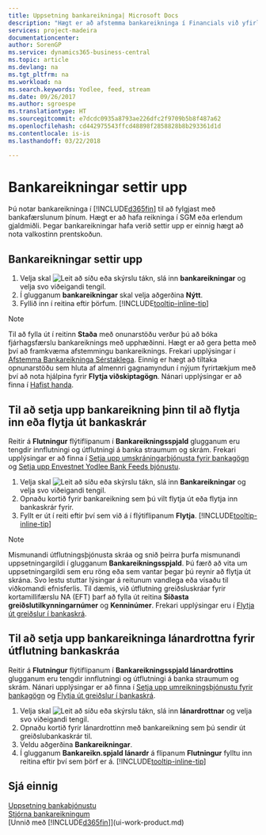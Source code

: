 ```yaml
---
title: Uppsetning bankareikninga| Microsoft Docs
description: "Hægt er að afstemma bankareikninga í Financials við yfirlit frá bankanum."
services: project-madeira
documentationcenter: 
author: SorenGP
ms.service: dynamics365-business-central
ms.topic: article
ms.devlang: na
ms.tgt_pltfrm: na
ms.workload: na
ms.search.keywords: Yodlee, feed, stream
ms.date: 09/26/2017
ms.author: sgroespe
ms.translationtype: HT
ms.sourcegitcommit: e7dcdc0935a8793ae226dfc2f9709b5b8f487a62
ms.openlocfilehash: cd442975543ffcd48898f2858828b8b293361d1d
ms.contentlocale: is-is
ms.lasthandoff: 03/22/2018

---
```

# <a name="set-up-bank-accounts"></a>Bankareikningar settir upp
Þú notar bankareikninga í [!INCLUDE[d365fin](includes/d365fin_md.md)] til að fylgjast með bankafærslunum þínum. Hægt er að hafa reikninga í SGM eða erlendum gjaldmiðli. Þegar bankareikningar hafa verið settir upp er einnig hægt að nota valkostinn prentskoðun.

## <a name="to-set-up-bank-accounts"></a>Bankareikningar settir upp
1. Velja skal ![Leit að síðu eða skýrslu](media/ui-search/search_small.png "Leit að síðu eða skýrslu táknið") tákn, slá inn **bankareikningar** og velja svo viðeigandi tengil.
2. Í glugganum **bankareikningar** skal velja aðgerðina **Nýtt**.
3. Fyllið inn í reitina eftir þörfum. [!INCLUDE[tooltip-inline-tip](includes/tooltip-inline-tip_md.md)]

> [!NOTE]
> Til að fylla út í reitinn **Staða** með onunarstöðu verður þú að bóka fjárhagsfærslu bankareiknings með upphæðinni. Hægt er að gera þetta með því að framkvæma afstemmingu bankareiknings. Frekari upplýsingar í [Afstemma Bankareikninga Sérstaklega](bank-how-reconcile-bank-accounts-separately.md). Einnig er hægt að tiltaka opnunarstöðu sem hluta af almennri gagnamyndun í nýjum fyrirtækjum með því að nota hjálpina fyrir **Flytja viðskiptagögn**. Nánari upplýsingar er að finna í [Hafist handa](product-get-started.md).

## <a name="to-set-up-your-bank-account-for-import-or-export-of-bank-files"></a>Til að setja upp bankareikning þinn til að flytja inn eða flytja út bankaskrár
Reitir á **Flutningur** flýtiflipanum í **Bankareikningsspjald** glugganum eru tengdir innflutningi og útflutningi á banka straumum og skrám. Frekari upplýsingar er að finna í [Setja upp umskráningarþjónusta fyrir bankagögn](bank-how-setup-bank-data-conversion-service.md) og [Setja upp Envestnet Yodlee Bank Feeds þjónustu](bank-how-setup-bank-statement-service.md).

1. Velja skal ![Leit að síðu eða skýrslu](media/ui-search/search_small.png "Leit að síðu eða skýrslu táknið") tákn, slá inn **Bankareikningar** og velja svo viðeigandi tengil.
2. Opnaðu kortið fyrir bankareikning sem þú vilt flytja út eða flytja inn bankaskrár fyrir.
3. Fyllt er út í reiti eftir því sem við á í flýtiflipanum **Flytja**. [!INCLUDE[tooltip-inline-tip](includes/tooltip-inline-tip_md.md)]

> [!NOTE]  
>   Mismunandi útflutningsþjónusta skráa og snið þeirra þurfa mismunandi uppsetningargildi í glugganum **Bankareikningsspjald**. Þú færð að vita um uppsetningargildi sem eru röng eða sem vantar þegar þú reynir að flytja út skrána. Svo lestu stuttar lýsingar á reitunum vandlega eða vísaðu til viðkomandi efnisferlis. Til dæmis, við útflutning greiðsluskráar fyrir kortamillifærslu NA (EFT) þarf að fylla út reitina **Síðasta greiðslutilkynningarnúmer** og **Kenninúmer**. Frekari upplýsingar eru í [Flytja út greiðslur í bankaskrá](payables-how-export-payments-bank-file.md).

## <a name="to-set-up-vendor-bank-accounts-for-export-of-bank-files"></a>Til að setja upp bankareikninga lánardrottna fyrir útflutning bankaskráa
Reitir á **Flutningur** flýtiflipanum í **Bankareikningsspjald lánardrottins** glugganum eru tengdir innflutningi og útflutningi á banka straumum og skrám. Nánari upplýsingar er að finna í [Setja upp umreikningsþjónustu fyrir bankagögn](bank-how-setup-bank-data-conversion-service.md) og [Flytja út greiðslur í bankaskrá](payables-how-export-payments-bank-file.md).

1. Velja skal ![Leit að síðu eða skýrslu](media/ui-search/search_small.png "Leit að síðu eða skýrslu táknið") tákn, slá inn **lánardrottnar** og velja svo viðeigandi tengil.
2. Opnaðu kortið fyrir lánardrottinn með bankareikning sem þú sendir út greiðslubankaskrár til.
3. Veldu aðgerðina **Bankareikningar**.
3. Í glugganum **Bankareikn.spjald lánardr** á flipanum **Flutningur** fylltu inn reitina eftir því sem þörf er á. [!INCLUDE[tooltip-inline-tip](includes/tooltip-inline-tip_md.md)]

## <a name="see-also"></a>Sjá einnig
[Uppsetning bankaþjónustu](bank-setup-banking.md)  
[Stjórna bankareikningum](bank-manage-bank-accounts.md)  
[Unnið með [!INCLUDE[d365fin](includes/d365fin_md.md)]](ui-work-product.md)

